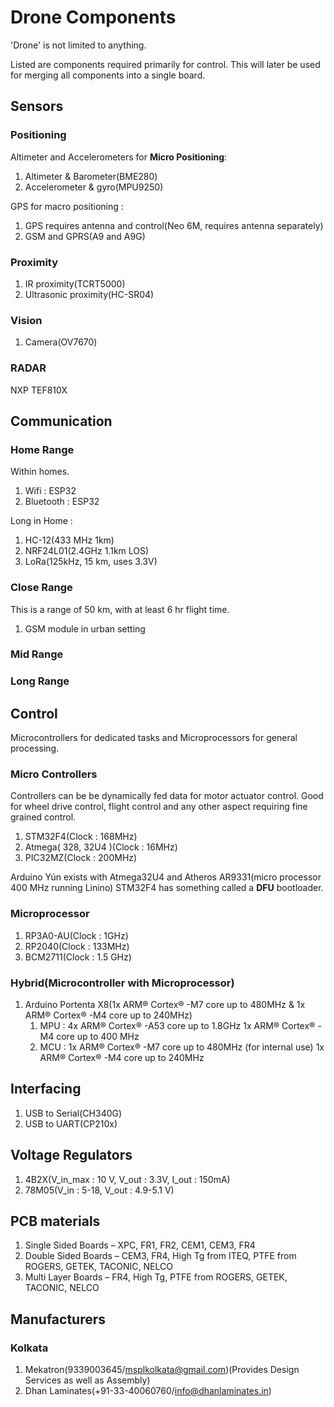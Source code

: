 # Drone Components 

'Drone' is not limited to anything.

Listed are components required primarily for control.
This will later be used for merging all components into a single board.

## Sensors

### Positioning

Altimeter and Accelerometers for **Micro Positioning**: 

1. Altimeter & Barometer(BME280)
2. Accelerometer & gyro(MPU9250)

GPS for macro positioning : 

1. GPS requires antenna and control(Neo 6M, requires antenna separately)
2. GSM and GPRS(A9 and A9G)

### Proximity

1. IR proximity(TCRT5000)
2. Ultrasonic proximity(HC-SR04)

### Vision

1. Camera(OV7670)
 
### RADAR

NXP TEF810X
 
## Communication

### Home Range

Within homes.

1. Wifi : ESP32
2. Bluetooth : ESP32

Long in Home : 
1. HC-12(433 MHz 1km)
2. NRF24L01(2.4GHz 1.1km LOS)
3. LoRa(125kHz, 15 km, uses 3.3V)

### Close Range

This is a range of 50 km, with at least 6 hr flight time.

1. GSM module in urban setting


### Mid Range

### Long Range

## Control

Microcontrollers for dedicated tasks and Microprocessors for general processing.

### Micro Controllers
Controllers can be be dynamically fed data for motor actuator control.
Good for wheel drive control, flight control and any other aspect requiring fine grained control.

1. STM32F4(Clock : 168MHz)
2. Atmega( 328, 32U4 )(Clock : 16MHz)
3. PIC32MZ(Clock : 200MHz)

Arduino Yún exists with Atmega32U4 and Atheros AR9331(micro processor 400 MHz running Linino)
STM32F4 has something called a **DFU** bootloader.

### Microprocessor

1. RP3A0-AU(Clock : 1GHz)
2. RP2040(Clock : 133MHz)
3. BCM2711(Clock : 1.5 GHz)

### Hybrid(Microcontroller with Microprocessor)

1. Arduino Portenta X8(1x ARM® Cortex® -M7 core up to 480MHz & 1x ARM® Cortex® -M4 core up to 240MHz)
    1. MPU : 4x ARM® Cortex® -A53 core up to 1.8GHz 1x ARM® Cortex® -M4 core up to 400 MHz
    2. MCU : 1x ARM® Cortex® -M7 core up to 480MHz (for internal use) 1x ARM® Cortex® -M4 core up to 240MHz

## Interfacing

1. USB to Serial(CH340G)
2. USB to UART(CP210x)

## Voltage Regulators

1. 4B2X(V_in_max : 10 V, V_out : 3.3V, I_out : 150mA)
2. 78M05(V_in : 5-18, V_out : 4.9-5.1 V)

## PCB materials

1. Single Sided Boards – XPC, FR1, FR2, CEM1, CEM3, FR4
2. Double Sided Boards – CEM3, FR4, High Tg from ITEQ, PTFE from ROGERS, GETEK, TACONIC, NELCO
3. Multi Layer Boards – FR4, High Tg, PTFE from ROGERS, GETEK, TACONIC, NELCO

## Manufacturers

### Kolkata

1. Mekatron(9339003645/msplkolkata@gmail.com)(Provides Design Services as well as Assembly)
2. Dhan Laminates(+91-33-40060760/info@dhanlaminates.in)
